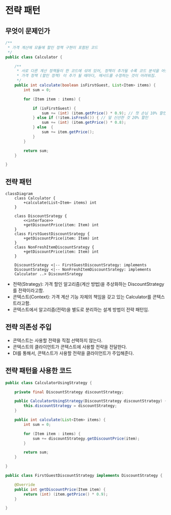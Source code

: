 # 전략 패턴

## 무엇이 문제인가

```java
/**
 * 가격 계산에 모듈에 할인 정책 구현이 포함된 코드
 */
public class Calculator {

    /**
     * 서로 다른 계산 정책들이 한 코드에 섞여 있어, 정책이 추가될 수록 코드 분석을 어렵게 만든다.
     * 가격 정책 (할인 정책) 이 추가 될 때마다, 메서드를 수정하는 것이 어려워짐.
     */
    public int calculate(boolean isFirstGuest, List<Item> items) {
        int sum = 0;

        for (Item item : items) {

            if (isFirstGuest) {
                sum += (int) (item.getPrice() * 0.9); // 첫 손님 10% 할인
            } else if (!item.isFresh()) { // 덜 신선한 것 20% 할인
                sum += (int) (item.getPrice() * 0.8);
            } else  {
                sum += item.getPrice();
            }
        }

        return sum;
    }

}
```

## 전략 패턴

```mermaid
classDiagram
    class Calculator {
        +calculate(List~Item~ items) int
    }

    class DiscountSrategy {
        <<interface>>
        +getDiscountPrice(item: Item) int
    }
    class FirstGuestDiscountSrategy {
        +getDiscountPrice(item: Item) int
    }
    class NonFreshItemDiscountSrategy {
        +getDiscountPrice(item: Item) int
    }

    DiscountSrategy <|-- FirstGuestDiscountSrategy: implements
    DiscountSrategy <|-- NonFreshItemDiscountSrategy: implements
    Calculator ..> DiscountSrategy

```
- 전략(Strategy): 가격 할인 알고리즘(계산 방법)을 추상화하는 DiscountStrategy를 전략이라고함.
- 콘텍스트(Context): 가격 계산 기능 자체의 책임을 갖고 있는 Calculator를 콘텍스트라고함.
- 콘텍스트에서 알고리즘(전략)을 별도로 분리하는 설계 방법이 전략 패턴임.

## 전략 의존성 주입

- 콘텍스트는 사용할 전략을 직접 선택하지 않는다.
- 콘텍스트의 클라이언트가 콘텍스트에 사용할 전략을 전달한다.
- DI를 통해서, 콘텍스트가 사용할 전략을 클라이언트가 주입해준다. 

## 전략 패턴을 사용한 코드

```java
public class CalculatorUsingStrategy {

    private final DiscountStrategy discountStrategy;

    public CalculatorUsingStrategy(DiscountStrategy discountStrategy) {
        this.discountStrategy = discountStrategy;
    }

    public int calculate(List<Item> items) {
        int sum = 0;

        for (Item item : items) {
            sum += discountStrategy.getDiscountPrice(item);
        }

        return sum;
    }

}

public class FirstGuestDiscountStrategy implements DiscountStrategy {

    @Override
    public int getDiscountPrice(Item item) {
        return (int) (item.getPrice() * 0.9);
    }

}
```


